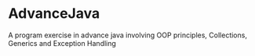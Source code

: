 # AdvanceJava
A program exercise in advance java involving OOP principles, Collections, Generics and Exception Handling 
